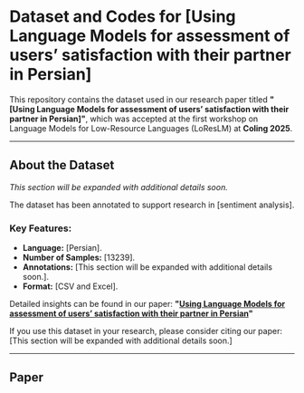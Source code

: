 # Dataset and Codes for [Using Language Models for assessment of users’ satisfaction with their partner in Persian]


This repository contains the dataset used in our research paper titled **"[Using Language Models for assessment of users’ satisfaction with their partner in Persian]"**, which was accepted at the first workshop on Language Models for Low-Resource Languages (LoResLM) at **Coling 2025**.

---

## About the Dataset

*This section will be expanded with additional details soon.*

The dataset has been annotated to support research in [sentiment analysis].

### Key Features:
- **Language:** [Persian].
- **Number of Samples:** [13239].
- **Annotations:** [This section will be expanded with additional details soon.].
- **Format:** [CSV and Excel].

Detailed insights can be found in our paper:
**"[Using Language Models for assessment of users’ satisfaction with their partner in Persian](link-to-paper)"**  

If you use this dataset in your research, please consider citing our paper:
[This section will be expanded with additional details soon.]

---

## Paper

